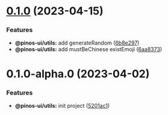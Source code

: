 # [0.1.0](https://github.com/pinosJs/pinos-ui/compare/@pinos-ui/utils@0.1.0-alpha.0...@pinos-ui/utils@0.1.0) (2023-04-15)


### Features

* **@pinos-ui/utils:** add generateRandom ([6b8e297](https://github.com/pinosJs/pinos-ui/commit/6b8e2979e9716a757129d60373efdfaf888815cb))
* **@pinos-ui/utils:** add mustBeChinese existEmoji ([6aa8373](https://github.com/pinosJs/pinos-ui/commit/6aa8373b822c518f52950b74ac0e218b45e05be6))



# 0.1.0-alpha.0 (2023-04-02)


### Features

* **@pinos-ui/utils:** init project ([5201ac1](https://github.com/pinosJs/pinos-ui/commit/5201ac107e1f11b1f7b4f58e4a113c1a5375f42c))



